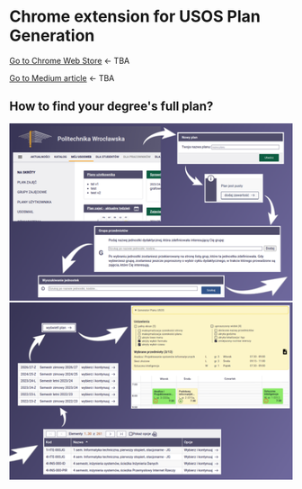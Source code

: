 # Chrome extension for USOS Plan Generation

[Go to Chrome Web Store]() <- TBA

[Go to Medium article]() <- TBA

## How to find your degree's full plan?
![](./chrome%20web%20store/instruction_1.png)
![](./chrome%20web%20store/instruction_2.png)

